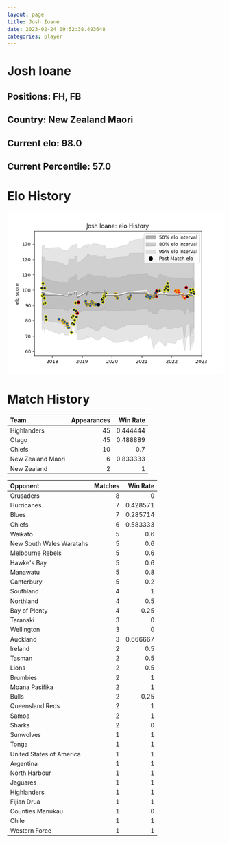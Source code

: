 ```yaml
---  
layout: page  
title: Josh Ioane  
date: 2023-02-24 09:52:38.493648  
categories: player  
---
```

# Josh Ioane

## Positions: FH, FB

## Country: New Zealand Maori

## Current elo: 98.0

## Current Percentile: 57.0

# Elo History


![elo history](history_JoshIoane.png)
# Match History


| Team              |   Appearances |   Win Rate |
|:------------------|--------------:|-----------:|
| Highlanders       |            45 |   0.444444 |
| Otago             |            45 |   0.488889 |
| Chiefs            |            10 |   0.7      |
| New Zealand Maori |             6 |   0.833333 |
| New Zealand       |             2 |   1        |

| Opponent                 |   Matches |   Win Rate |
|:-------------------------|----------:|-----------:|
| Crusaders                |         8 |   0        |
| Hurricanes               |         7 |   0.428571 |
| Blues                    |         7 |   0.285714 |
| Chiefs                   |         6 |   0.583333 |
| Waikato                  |         5 |   0.6      |
| New South Wales Waratahs |         5 |   0.6      |
| Melbourne Rebels         |         5 |   0.6      |
| Hawke's Bay              |         5 |   0.6      |
| Manawatu                 |         5 |   0.8      |
| Canterbury               |         5 |   0.2      |
| Southland                |         4 |   1        |
| Northland                |         4 |   0.5      |
| Bay of Plenty            |         4 |   0.25     |
| Taranaki                 |         3 |   0        |
| Wellington               |         3 |   0        |
| Auckland                 |         3 |   0.666667 |
| Ireland                  |         2 |   0.5      |
| Tasman                   |         2 |   0.5      |
| Lions                    |         2 |   0.5      |
| Brumbies                 |         2 |   1        |
| Moana Pasifika           |         2 |   1        |
| Bulls                    |         2 |   0.25     |
| Queensland Reds          |         2 |   1        |
| Samoa                    |         2 |   1        |
| Sharks                   |         2 |   0        |
| Sunwolves                |         1 |   1        |
| Tonga                    |         1 |   1        |
| United States of America |         1 |   1        |
| Argentina                |         1 |   1        |
| North Harbour            |         1 |   1        |
| Jaguares                 |         1 |   1        |
| Highlanders              |         1 |   1        |
| Fijian Drua              |         1 |   1        |
| Counties Manukau         |         1 |   0        |
| Chile                    |         1 |   1        |
| Western Force            |         1 |   1        |